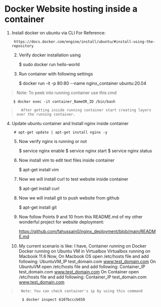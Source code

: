 # Docker Website hosting inside a container

1. Install docker on ubuntu via CLI
	For Reference: 
	
		https://docs.docker.com/engine/install/ubuntu/#install-using-the-repository
	
	2. Verify docker installation using 
	
		$ sudo docker run hello-world

	3. Run container with following settings

		$ docker run -it -p 80:80 --name nginx_container ubuntu:20.04

>	Note: To peek into running container use this cmd

		$ docker exec -it container_NameOR_ID /bin/bash

>		After getting inside running container start creating layers over the running container.
	
	
4. Update ubuntu container and Install nginx inside container

		# apt-get update | apt-get install nginx -y

	5. Now verify nginx is running or not

		$ service nginx enable
		$ service nginx start
		$ service nginx status

	6. Now install vim to edit text files inside container

		$ apt-get install vim

	7. Now we will install curl to test website inside container

		$ apt-get install curl

	8. Now we will install git to push website from github

		$ apt-get install git

	9.  Now follow Points 9 and 10 from this README.md of my other wonderful project for website deployment:

		https://github.com/fahussain0/nginx_deployment/blob/main/README.md

	10. My current scenario is like:
		I have,
			Container running on Docker
			Docker running on Ubuntu VM in Virtualbox
			Virtualbox running on Macbook 11.6
		Now, 
			On Macbook OS open /etc/hosts file and add following:
				UbuntuVM_IP      test_domain.com www.test_domain.com
			On UbuntuVM open /etc/hosts file and add following:
				Container_IP      test_domain.com www.test_domain.com
			On Container open /etc/hosts file and add following:
				Container_IP      test_domain.com www.test_domain.com

>		Note: You can check container's ip by using this command

			$ docker inspect 6107bcccb658
